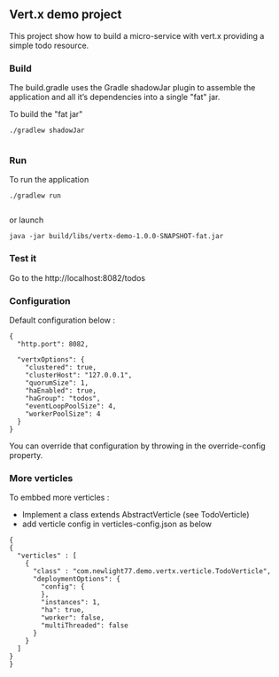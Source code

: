 ## Vert.x demo project

This project show how to build a micro-service with vert.x providing a
simple todo resource.


### Build
The build.gradle uses the Gradle shadowJar plugin to assemble the
application and all it’s dependencies into a single "fat" jar.

To build the "fat jar"

```
./gradlew shadowJar


```


### Run

To run the application

```
./gradlew run


```

or launch

```
java -jar build/libs/vertx-demo-1.0.0-SNAPSHOT-fat.jar

```


### Test it

Go to the http://localhost:8082/todos


### Configuration

Default configuration below :

```
{
  "http.port": 8082,

  "vertxOptions": {
    "clustered": true,
    "clusterHost": "127.0.0.1",
    "quorumSize": 1,
    "haEnabled": true,
    "haGroup": "todos",
    "eventLoopPoolSize": 4,
    "workerPoolSize": 4
  }
}

```


You can override that configuration by throwing in the override-config property.


### More verticles

To embbed more verticles :

* Implement a class extends AbstractVerticle (see TodoVerticle)
* add verticle config in verticles-config.json as below


```
{
{
  "verticles" : [
    {
      "class" : "com.newlight77.demo.vertx.verticle.TodoVerticle",
      "deploymentOptions": {
        "config": {
        },
        "instances": 1,
        "ha": true,
        "worker": false,
        "multiThreaded": false
      }
    }
  ]
}
}
```
